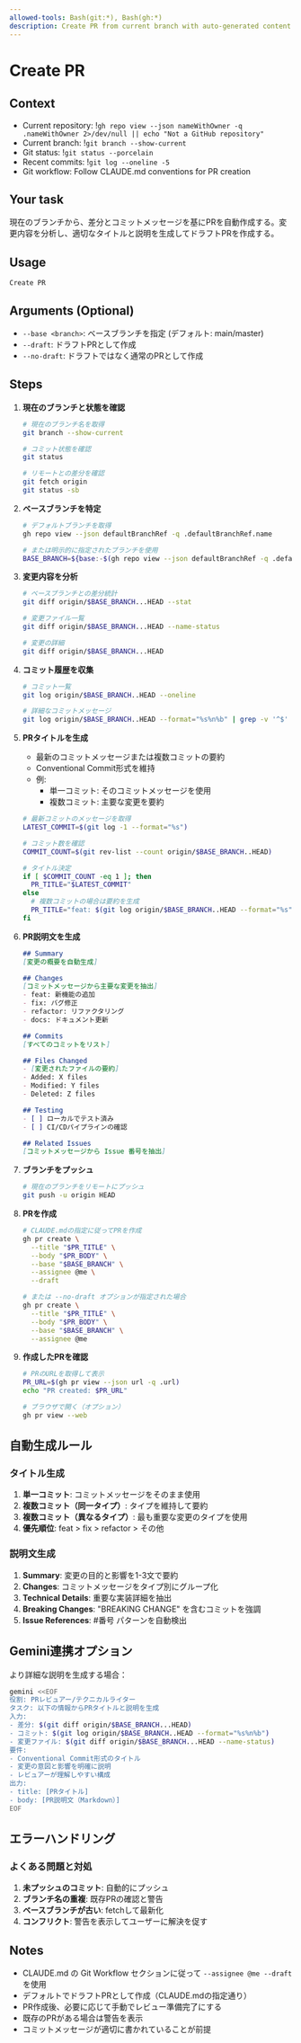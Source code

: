 ```yaml
---
allowed-tools: Bash(git:*), Bash(gh:*)
description: Create PR from current branch with auto-generated content
---
```


# Create PR

## Context

- Current repository: !`gh repo view --json nameWithOwner -q .nameWithOwner 2>/dev/null || echo "Not a GitHub repository"`
- Current branch: !`git branch --show-current`
- Git status: !`git status --porcelain`
- Recent commits: !`git log --oneline -5`
- Git workflow: Follow CLAUDE.md conventions for PR creation

## Your task

現在のブランチから、差分とコミットメッセージを基にPRを自動作成する。変更内容を分析し、適切なタイトルと説明を生成してドラフトPRを作成する。

## Usage
```
Create PR
```

## Arguments (Optional)
- `--base <branch>`: ベースブランチを指定 (デフォルト: main/master)
- `--draft`: ドラフトPRとして作成
- `--no-draft`: ドラフトではなく通常のPRとして作成

## Steps

1. **現在のブランチと状態を確認**
   ```bash
   # 現在のブランチ名を取得
   git branch --show-current
   
   # コミット状態を確認
   git status
   
   # リモートとの差分を確認
   git fetch origin
   git status -sb
   ```

2. **ベースブランチを特定**
   ```bash
   # デフォルトブランチを取得
   gh repo view --json defaultBranchRef -q .defaultBranchRef.name
   
   # または明示的に指定されたブランチを使用
   BASE_BRANCH=${base:-$(gh repo view --json defaultBranchRef -q .defaultBranchRef.name)}
   ```

3. **変更内容を分析**
   ```bash
   # ベースブランチとの差分統計
   git diff origin/$BASE_BRANCH...HEAD --stat
   
   # 変更ファイル一覧
   git diff origin/$BASE_BRANCH...HEAD --name-status
   
   # 変更の詳細
   git diff origin/$BASE_BRANCH...HEAD
   ```

4. **コミット履歴を収集**
   ```bash
   # コミット一覧
   git log origin/$BASE_BRANCH..HEAD --oneline
   
   # 詳細なコミットメッセージ
   git log origin/$BASE_BRANCH..HEAD --format="%s%n%b" | grep -v '^$'
   ```

5. **PRタイトルを生成**
   - 最新のコミットメッセージまたは複数コミットの要約
   - Conventional Commit形式を維持
   - 例:
     - 単一コミット: そのコミットメッセージを使用
     - 複数コミット: 主要な変更を要約
   ```bash
   # 最新コミットのメッセージを取得
   LATEST_COMMIT=$(git log -1 --format="%s")
   
   # コミット数を確認
   COMMIT_COUNT=$(git rev-list --count origin/$BASE_BRANCH..HEAD)
   
   # タイトル決定
   if [ $COMMIT_COUNT -eq 1 ]; then
     PR_TITLE="$LATEST_COMMIT"
   else
     # 複数コミットの場合は要約を生成
     PR_TITLE="feat: $(git log origin/$BASE_BRANCH..HEAD --format="%s" | head -1 | sed 's/^[^:]*: //')"
   fi
   ```

6. **PR説明文を生成**
   ```markdown
   ## Summary
   [変更の概要を自動生成]
   
   ## Changes
   [コミットメッセージから主要な変更を抽出]
   - feat: 新機能の追加
   - fix: バグ修正
   - refactor: リファクタリング
   - docs: ドキュメント更新
   
   ## Commits
   [すべてのコミットをリスト]
   
   ## Files Changed
   - [変更されたファイルの要約]
   - Added: X files
   - Modified: Y files
   - Deleted: Z files
   
   ## Testing
   - [ ] ローカルでテスト済み
   - [ ] CI/CDパイプラインの確認
   
   ## Related Issues
   [コミットメッセージから Issue 番号を抽出]
   ```

7. **ブランチをプッシュ**
   ```bash
   # 現在のブランチをリモートにプッシュ
   git push -u origin HEAD
   ```

8. **PRを作成**
   ```bash
   # CLAUDE.mdの指定に従ってPRを作成
   gh pr create \
     --title "$PR_TITLE" \
     --body "$PR_BODY" \
     --base "$BASE_BRANCH" \
     --assignee @me \
     --draft
   
   # または --no-draft オプションが指定された場合
   gh pr create \
     --title "$PR_TITLE" \
     --body "$PR_BODY" \
     --base "$BASE_BRANCH" \
     --assignee @me
   ```

9. **作成したPRを確認**
   ```bash
   # PRのURLを取得して表示
   PR_URL=$(gh pr view --json url -q .url)
   echo "PR created: $PR_URL"
   
   # ブラウザで開く（オプション）
   gh pr view --web
   ```

## 自動生成ルール

### タイトル生成
1. **単一コミット**: コミットメッセージをそのまま使用
2. **複数コミット（同一タイプ）**: タイプを維持して要約
3. **複数コミット（異なるタイプ）**: 最も重要な変更のタイプを使用
4. **優先順位**: feat > fix > refactor > その他

### 説明文生成
1. **Summary**: 変更の目的と影響を1-3文で要約
2. **Changes**: コミットメッセージをタイプ別にグループ化
3. **Technical Details**: 重要な実装詳細を抽出
4. **Breaking Changes**: "BREAKING CHANGE" を含むコミットを強調
5. **Issue References**: #番号 パターンを自動検出

## Gemini連携オプション

より詳細な説明を生成する場合：
```bash
gemini <<EOF
役割: PRレビュアー/テクニカルライター
タスク: 以下の情報からPRタイトルと説明を生成
入力:
- 差分: $(git diff origin/$BASE_BRANCH...HEAD)
- コミット: $(git log origin/$BASE_BRANCH..HEAD --format="%s%n%b")
- 変更ファイル: $(git diff origin/$BASE_BRANCH...HEAD --name-status)
要件:
- Conventional Commit形式のタイトル
- 変更の意図と影響を明確に説明
- レビュアーが理解しやすい構成
出力: 
- title: [PRタイトル]
- body: [PR説明文（Markdown）]
EOF
```

## エラーハンドリング

### よくある問題と対処
1. **未プッシュのコミット**: 自動的にプッシュ
2. **ブランチ名の重複**: 既存PRの確認と警告
3. **ベースブランチが古い**: fetchして最新化
4. **コンフリクト**: 警告を表示してユーザーに解決を促す

## Notes

- CLAUDE.md の Git Workflow セクションに従って `--assignee @me --draft` を使用
- デフォルトでドラフトPRとして作成（CLAUDE.mdの指定通り）
- PR作成後、必要に応じて手動でレビュー準備完了にする
- 既存のPRがある場合は警告を表示
- コミットメッセージが適切に書かれていることが前提